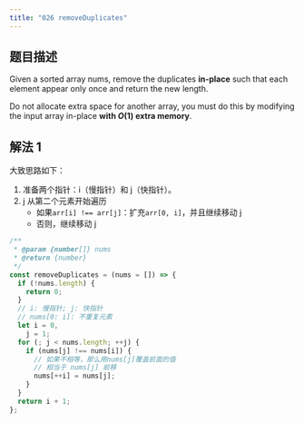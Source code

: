 ```yaml
---
title: "026 removeDuplicates"
---
```


## 题目描述

Given a sorted array nums, remove the duplicates **in-place** such that each element appear only once and return the new length.

Do not allocate extra space for another array, you must do this by modifying the input array in-place **with $O(1)$ extra memory**.

## 解法 1

大致思路如下：

1. 准备两个指针：i（慢指针）和 j（快指针）。
2. j 从第二个元素开始遍历
   - 如果`arr[i] !== arr[j]`：扩充`arr[0, i]`，并且继续移动 j
   - 否则，继续移动 j

```javascript
/**
 * @param {number[]} nums
 * @return {number}
 */
const removeDuplicates = (nums = []) => {
  if (!nums.length) {
    return 0;
  }
  // i: 慢指针; j: 快指针
  // nums[0: i]: 不重复元素
  let i = 0,
    j = 1;
  for (; j < nums.length; ++j) {
    if (nums[j] !== nums[i]) {
      // 如果不相等，那么用nums[j]覆盖前面的值
      // 相当于 nums[j] 前移
      nums[++i] = nums[j];
    }
  }
  return i + 1;
};
```
